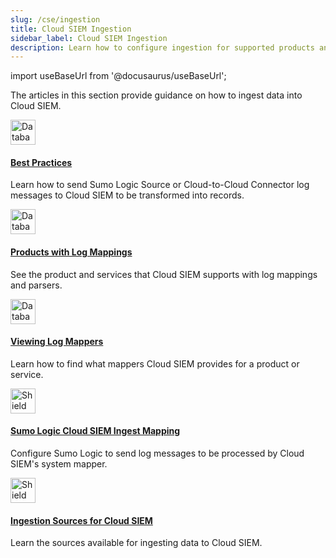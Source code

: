 ```yaml
---
slug: /cse/ingestion
title: Cloud SIEM Ingestion
sidebar_label: Cloud SIEM Ingestion
description: Learn how to configure ingestion for supported products and services.
---
```


import useBaseUrl from '@docusaurus/useBaseUrl';

The articles in this section provide guidance on how to ingest data into Cloud SIEM.

<div className="box-wrapper" >
<div className="box smallbox card">
  <div className="container">
  <a href={useBaseUrl('/docs/cse/ingestion/cse-ingestion-best-practices')}><img src={useBaseUrl('img/icons/operations/data-volume.png')} alt="Database icon" width="40"/><h4>Best Practices</h4></a>
  <p>Learn how to send Sumo Logic Source or Cloud-to-Cloud Connector log messages to Cloud SIEM to be transformed into records.</p>
  </div>
</div>
<div className="box smallbox card">
  <div className="container">
  <a href={useBaseUrl('/docs/cse/ingestion/products-with-log-mappings')}><img src={useBaseUrl('img/icons/operations/data-volume.png')} alt="Database icon" width="40"/><h4>Products with Log Mappings</h4></a>
  <p>See the product and services that Cloud SIEM supports with log mappings and parsers.</p>
  </div>
</div>
<div className="box smallbox card">
  <div className="container">
  <a href={useBaseUrl('/docs/cse/ingestion/view-mappers-for-product')}><img src={useBaseUrl('img/icons/operations/data-volume.png')} alt="Database icon" width="40"/><h4>Viewing Log Mappers</h4></a>
  <p>Learn how to find what mappers Cloud SIEM provides for a product or service.</p>
  </div>
</div>
<div className="box smallbox card">
  <div className="container">
  <a href={useBaseUrl('/docs/cse/ingestion/sumo-logic-ingest-mapping')}><img src={useBaseUrl('img/icons/security/cloud-siem.png')} alt="Shield on a cloud icon" width="40"/><h4>Sumo Logic Cloud SIEM Ingest Mapping</h4></a>
  <p>Configure Sumo Logic to send log messages to be processed by Cloud SIEM's system mapper.</p>
  </div>
</div>
<div className="box smallbox card">
  <div className="container">
  <a href={useBaseUrl('/docs/cse/ingestion/ingestion-sources-for-cloud-siem')}><img src={useBaseUrl('img/icons/security/cloud-siem.png')} alt="Shield on a cloud icon" width="40"/><h4>Ingestion Sources for Cloud SIEM</h4></a>
  <p>Learn the sources available for ingesting data to Cloud SIEM.</p>
  </div>
</div>
</div>
